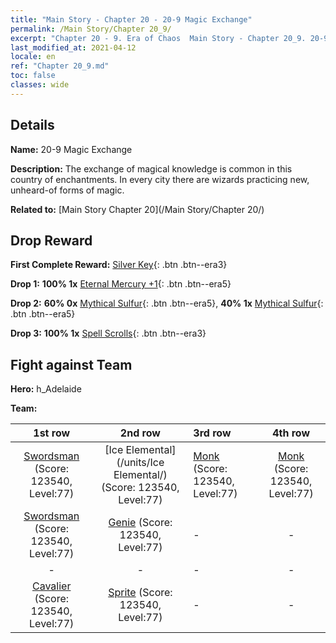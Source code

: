 ```yaml
---
title: "Main Story - Chapter 20 - 20-9 Magic Exchange"
permalink: /Main Story/Chapter 20_9/
excerpt: "Chapter 20 - 9. Era of Chaos  Main Story - Chapter 20_9. 20-9 Magic Exchange"
last_modified_at: 2021-04-12
locale: en
ref: "Chapter 20_9.md"
toc: false
classes: wide
---
```


## Details

 **Name:** 20-9 Magic Exchange

 **Description:** The exchange of magical knowledge is common in this country of enchantments. In every city there are wizards practicing new, unheard-of forms of magic.

 **Related to:** [Main Story Chapter 20](/Main Story/Chapter 20/)

## Drop Reward

 **First Complete Reward:** [Silver Key](/Items/con_693/){: .btn .btn--era3}

 **Drop 1:** **100% 1x** [Eternal Mercury +1](/Items/mat_70/){: .btn .btn--era5}

 **Drop 2:** **60% 0x** [Mythical Sulfur](/Items/mat_64/){: .btn .btn--era5}, **40% 1x** [Mythical Sulfur](/Items/mat_64/){: .btn .btn--era5}

 **Drop 3:** **100% 1x** [Spell Scrolls](/Items/con_694/){: .btn .btn--era3}


## Fight against Team
 **Hero:** h_Adelaide

 **Team:**


  | 1st row | 2nd row | 3rd row | 4th row |
  |:----:|:----:|:----|:----:|
  | [Swordsman](/units/Swordsman/) (Score: 123540, Level:77)  | [Ice Elemental](/units/Ice Elemental/) (Score: 123540, Level:77)  | [Monk](/units/Monk/) (Score: 123540, Level:77)  | [Monk](/units/Monk/) (Score: 123540, Level:77)  |
  | [Swordsman](/units/Swordsman/) (Score: 123540, Level:77)  | [Genie](/units/Genie/) (Score: 123540, Level:77)  | - | - |
  | - | - | - | - |
  | [Cavalier](/units/Cavalier/) (Score: 123540, Level:77)  | [Sprite](/units/Sprite/) (Score: 123540, Level:77)  | - | - |


